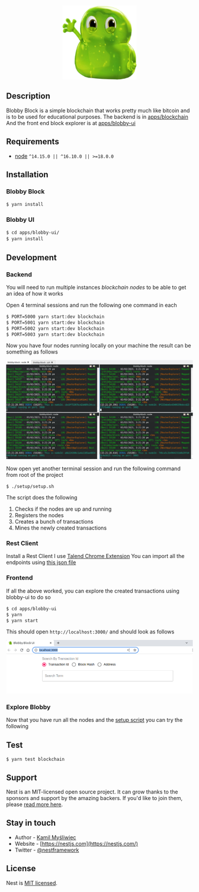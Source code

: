 <p align="center">
  <img src="./apps/blobby-ui/public/logo192.png" width="200" alt="Blobby Logo" />
</p>

## Description

Blobby Block is a simple blockchain that works pretty much like bitcoin and is to be used for educational purposes.
The backend is in [apps/blockchain](./apps/blockchain)
And the front end block explorer is at [apps/blobby-ui](./apps/blobby-ui)

## Requirements
* [node](https://nodejs.org/en/download/) `^14.15.0 || ^16.10.0 || >=18.0.0`


## Installation

### Blobby Block 

```bash
$ yarn install
```

### Blobby UI

```bash
$ cd apps/blobby-ui/
$ yarn install
```

## Development

### Backend
You will need to run multiple instances _blockchain nodes_ to be able to get an idea of how it works

Open 4 terminal sessions and run the following one command in each

```shell
$ PORT=5000 yarn start:dev blockchain
$ PORT=5001 yarn start:dev blockchain
$ PORT=5002 yarn start:dev blockchain
$ PORT=5003 yarn start:dev blockchain
```
Now you have four nodes running locally on your machine the result can be something as follows

<img alt="blockchain nodes" src="assets/blockchain-nodes.png">

Now open yet another terminal session and run the following command from root of the project

```shell
$ ./setup/setup.sh   
```

The script does the following

1. Checks if the nodes are up and running
2. Registers the nodes
3. Creates a bunch of transactions
4. Mines the newly created transactions

### Rest Client
Install a Rest Client I use [Talend Chrome Extension](https://chrome.google.com/webstore/detail/talend-api-tester-free-ed/aejoelaoggembcahagimdiliamlcdmfm?hl=en)
You can import all the endpoints using [this json file](./assets/blobby-block-apis.json)

### Frontend
If all the above worked, you can explore the created transactions using blobby-ui to do so

```shell
$ cd apps/blobby-ui
$ yarn
$ yarn start
```
This should open `http://localhost:3000/` and should look as follows

<img alt="blobby ui" src="assets/blobby-ui.png">

### Explore Blobby
Now that you have run all the nodes and the [setup script](./setup/setup.sh) you can try the following



## Test

```shell
$ yarn test blockchain
```

## Support

Nest is an MIT-licensed open source project. It can grow thanks to the sponsors and support by the amazing backers. If you'd like to join them, please [read more here](https://docs.nestjs.com/support).

## Stay in touch

- Author - [Kamil Myśliwiec](https://kamilmysliwiec.com)
- Website - [https://nestjs.com](https://nestjs.com/)
- Twitter - [@nestframework](https://twitter.com/nestframework)

## License

Nest is [MIT licensed](LICENSE).
